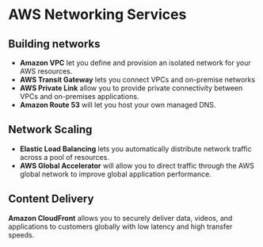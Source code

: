 # AWS Networking Services

## Building networks

- **Amazon VPC** let you define and provision an isolated network
for your AWS resources.
- **AWS Transit Gateway** lets you connect VPCs and on-premise networks
- **AWS Private Link** allow you to provide private connectivity between VPCs and on-premises applications.
- **Amazon Route 53** will let you host your own managed DNS.


## Network Scaling

- **Elastic Load Balancing** lets you automatically distribute network traffic across a pool of resources.
- **AWS Global Accelerator** will allow you to direct traffic through the AWS global network to improve global application performance.


## Content Delivery

**Amazon CloudFront** allows you to securely deliver data, videos,
and applications to customers globally with low latency and high
transfer speeds.